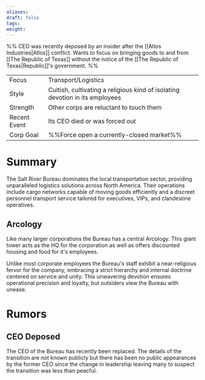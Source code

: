 ```yaml
---
aliases: 
draft: false
tags: 
weight:
---
```

%%
CEO was recently deposed by an insider after the [[Atlos Industries|Atlos]] conflict.
Wants to focus on bringing goods to and from [[The Republic of Texas]] without the notice of the [[The Republic of Texas|Republic]]'s government.
%%

|                                          |                                                                              |
| ---------------------------------------- | ---------------------------------------------------------------------------- |
| <span class="leftTH">Focus</span>        | Transport/Logistics                                                          |
| <span class="leftTH">Style</span>        | Cultish, cultivating a religious kind of isolating devotion in its employees |
| <span class="leftTH">Strength</span>     | Other corps are reluctant to touch them                                      |
| <span class="leftTH">Recent Event</span> | Its CEO died or was forced out                                               |
| <span class="leftTH">Corp Goal</span>    | %%Force open a currently-closed market%%                                     |

<h1 class='centerText'>Summary</h1>

The Salt River Bureau dominates the local transportation sector, providing unparalleled logistics solutions across North America. Their operations include cargo networks capable of moving goods efficiently and a discreet personnel transport service tailored for executives, VIPs, and clandestine operatives.

## Arcology
Like many larger corporations the Bureau has a central Arcology. This giant tower acts as the HQ for the corporation as well as offers discounted housing and food for it's employees.

Unlike most corporate employees the Bureau's staff exhibit a near-religious fervor for the company, embracing a strict hierarchy and internal doctrine centered on service and unity. This unwavering devotion ensures operational precision and loyalty, but outsiders view the Bureau with unease.
# Rumors
## CEO Deposed
The CEO of the Bureau has recently been replaced. The details of the transition are not known publicly but there has been no public appearances by the former CEO since the change in leadership leaving many to suspect the transition was less than peacful.